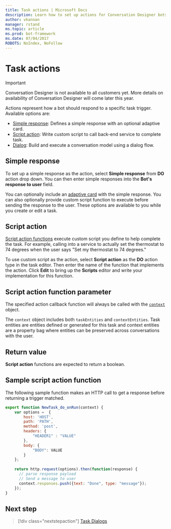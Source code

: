 ```yaml
---
title: Task actions | Microsoft Docs
description: Learn how to set up actions for Conversation Designer bots
author: vkannan
manager: rstand
ms.topic: article
ms.prod: bot-framework
ms.date: 07/04/2017
ROBOTS: NoIndex, NoFollow
---
```

# Task actions
> [!IMPORTANT]
> Conversation Designer is not available to all customers yet. More details on
> availability of Conversation Designer will come later this year.

Actions represent how a bot should respond to a specific task trigger. Available options are:

- [Simple response](#simple-response): Defines a simple response with an optional adaptive card. 
- [Script action](#script-action): Write custom script to call back-end service to complete task.
- [Dialog](conversation-designer-dialogs.md): Build and execute a conversation model using a dialog flow.

## Simple response

To set up a simple response as the action, select **Simple response** from **DO** action drop down. You can then enter simple responses into the **Bot's response to user** field.

You can optionally include an [adaptive card](conversation-designer-adaptive-cards.md) with the simple response. You can also optionally provide custom script function to execute before sending the response to the user. These options are available to you while you create or edit a task. 

## Script action

[Script action functions](conversation-designer-context-object.md#script-callback-functions) execute custom script you define to help complete the task. For example, calling into a service to actually set the thermostat to 74 degrees when the user says "Set my thermostat to 74 degrees." 

To use custom script as the action, select **Script action** as the **DO** action type in the task editor. Then enter the name of the function that implements the action. Click **Edit** to bring up the **Scripts** editor and write your implementation for this function. 

## Script action function parameter

The specified action callback function will always be called with the [`context`](conversation-designer-context-object.md) object.

The `context` object includes both `taskEntities` and `contextEntities`. Task entities are entities defined or generated for this task and context entities are a property bag where entities can be preserved across conversations with the user.
<!-- TODO: Do we really mean across all conversations (as defined by a unique activity conversation ID) with a given user for this specific bot? 
Would be good to include detail on lifetime management and how/when to clear these.-->

<!-- ## Do action function expected return values
TODO TBD -->

## Return value
**Script action** functions are expected to return a boolean.

## Sample script action function
The following sample function makes an HTTP call to get a response before returning a trigger matched.

```javascript
export function NewTask_do_onRun(context) {
    var options =  {
        host: 'HOST',
        path: 'PATH',
        method: 'post',
        headers: {
            "HEADER1" : "VALUE"
        }, 
        body: {
            "BODY": VALUE
        }
    };
    
    return http.request(options).then(function(response) {
      // parse response payload
      // Send a message to user
      context.responses.push({text: "Done", type: "message"});
    });
} 

```

## Next step
> [!div class="nextstepaction"]
> [Task Dialogs](conversation-designer-dialogs.md)
